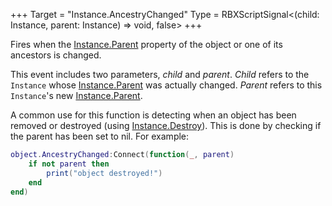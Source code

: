 +++
Target = "Instance.AncestryChanged"
Type = RBXScriptSignal<(child: Instance, parent: Instance) => void, false>
+++

Fires when the [Instance.Parent](https://developer.roblox.com/api-reference/property/Instance/Parent) property of the object or one of its ancestors is changed.This event includes two parameters, *child* and *parent*. *Child* refers to the `Instance` whose [Instance.Parent](https://developer.roblox.com/api-reference/property/Instance/Parent) was actually changed. *Parent* refers to this `Instance`'s new [Instance.Parent](https://developer.roblox.com/api-reference/property/Instance/Parent).A common use for this function is detecting when an object has been removed or destroyed (using [Instance.Destroy](https://developer.roblox.com/api-reference/function/Instance/Destroy)). This is done by checking if the parent has been set to nil. For example:```luaobject.AncestryChanged:Connect(function(_, parent)	if not parent then		print("object destroyed!")	endend)```